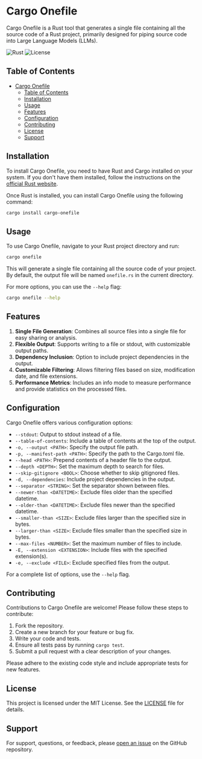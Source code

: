 # Cargo Onefile

Cargo Onefile is a Rust tool that generates a single file containing all the source code of a Rust project, primarily designed for piping source code into Large Language Models (LLMs).

![Rust](https://img.shields.io/badge/language-Rust-orange.svg)
![License](https://img.shields.io/badge/license-MIT-blue.svg)

## Table of Contents

- [Cargo Onefile](#cargo-onefile)
  - [Table of Contents](#table-of-contents)
  - [Installation](#installation)
  - [Usage](#usage)
  - [Features](#features)
  - [Configuration](#configuration)
  - [Contributing](#contributing)
  - [License](#license)
  - [Support](#support)

## Installation

To install Cargo Onefile, you need to have Rust and Cargo installed on your system. If you don't have them installed, follow the instructions on the [official Rust website](https://www.rust-lang.org/tools/install).

Once Rust is installed, you can install Cargo Onefile using the following command:

```sh
cargo install cargo-onefile
```

## Usage

To use Cargo Onefile, navigate to your Rust project directory and run:

```sh
cargo onefile
```

This will generate a single file containing all the source code of your project. By default, the output file will be named `onefile.rs` in the current directory.

For more options, you can use the `--help` flag:

```sh
cargo onefile --help
```

## Features

1. **Single File Generation**: Combines all source files into a single file for easy sharing or analysis.
2. **Flexible Output**: Supports writing to a file or stdout, with customizable output paths.
3. **Dependency Inclusion**: Option to include project dependencies in the output.
4. **Customizable Filtering**: Allows filtering files based on size, modification date, and file extensions.
5. **Performance Metrics**: Includes an info mode to measure performance and provide statistics on the processed files.

## Configuration

Cargo Onefile offers various configuration options:

- `--stdout`: Output to stdout instead of a file.
- `--table-of-contents`: Include a table of contents at the top of the output.
- `-o, --output <PATH>`: Specify the output file path.
- `-p, --manifest-path <PATH>`: Specify the path to the Cargo.toml file.
- `--head <PATH>`: Prepend contents of a header file to the output.
- `--depth <DEPTH>`: Set the maximum depth to search for files.
- `--skip-gitignore <BOOL>`: Choose whether to skip gitignored files.
- `-d, --dependencies`: Include project dependencies in the output.
- `--separator <STRING>`: Set the separator shown between files.
- `--newer-than <DATETIME>`: Exclude files older than the specified datetime.
- `--older-than <DATETIME>`: Exclude files newer than the specified datetime.
- `--smaller-than <SIZE>`: Exclude files larger than the specified size in bytes.
- `--larger-than <SIZE>`: Exclude files smaller than the specified size in bytes.
- `--max-files <NUMBER>`: Set the maximum number of files to include.
- `-E, --extension <EXTENSION>`: Include files with the specified extension(s).
- `-e, --exclude <FILE>`: Exclude specified files from the output.

For a complete list of options, use the `--help` flag.

## Contributing

Contributions to Cargo Onefile are welcome! Please follow these steps to contribute:

1. Fork the repository.
2. Create a new branch for your feature or bug fix.
3. Write your code and tests.
4. Ensure all tests pass by running `cargo test`.
5. Submit a pull request with a clear description of your changes.

Please adhere to the existing code style and include appropriate tests for new features.

## License

This project is licensed under the MIT License. See the [LICENSE](LICENSE) file for details.

## Support

For support, questions, or feedback, please [open an issue](https://github.com/exotik850/cargo-onefile/issues) on the GitHub repository.
